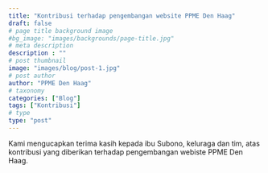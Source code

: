 ```yaml
---
title: "Kontribusi terhadap pengembangan website PPME Den Haag"
draft: false
# page title background image
#bg_image: "images/backgrounds/page-title.jpg"
# meta description
description : ""
# post thumbnail
image: "images/blog/post-1.jpg"
# post author
author: "PPME Den Haag"
# taxonomy
categories: ["Blog"]
tags: ["Kontribusi"]
# type
type: "post"
---
```


Kami mengucapkan terima kasih kepada ibu Subono, keluraga dan tim, atas kontribusi yang diberikan terhadap pengembangan webiste PPME Den Haag.